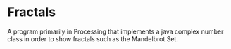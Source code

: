 Fractals
========
A program primarily in Processing that implements a java complex number class in order to show fractals such as the Mandelbrot Set.
